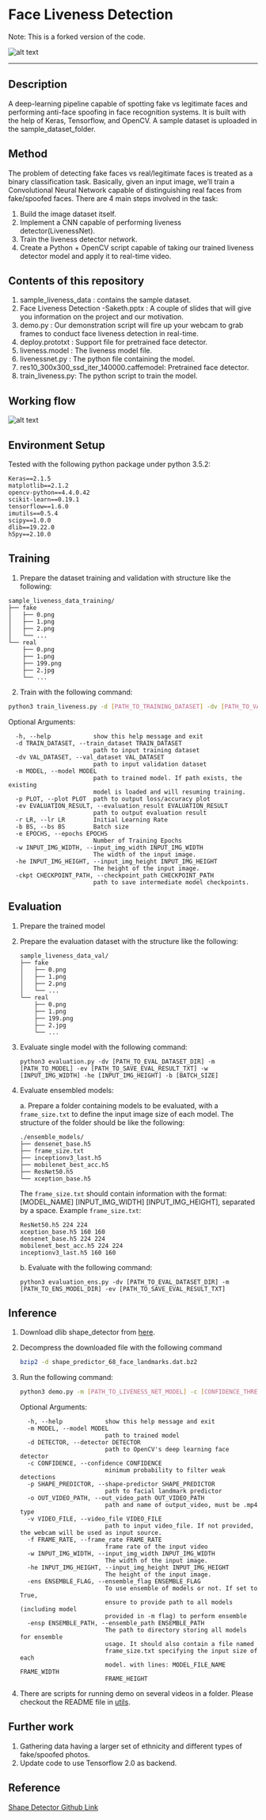 # Face Liveness Detection

Note: This is a forked version of the code.

![alt text](https://github.com/sakethbachu/Face-Liveness-Detection/blob/master/sample_liveness_data/Desc%20info/livenessg.gif "Logo Title Text 1")

---
## Description
A deep-learning pipeline capable of spotting fake vs legitimate faces and performing anti-face spoofing in face recognition systems. It is built with the help of Keras, Tensorflow, and OpenCV. A sample dataset is uploaded in the sample_dataset_folder.

## Method
The problem of detecting fake faces vs real/legitimate faces is treated as a binary classification task. Basically, given an input image, we’ll train a Convolutional Neural Network capable of distinguishing real faces from fake/spoofed faces. There are 4 main steps involved in the task:
 1. Build the image dataset itself.
 2. Implement a CNN capable of performing liveness detector(LivenessNet).
 3. Train the liveness detector network.
  4. Create a Python + OpenCV script capable of taking our trained liveness detector model and apply it to real-time video.

## Contents of this repository
1. sample_liveness_data : contains the sample dataset.
2. Face Liveness Detection -Saketh.pptx : A couple of slides that will give you information on the project and our motivation.
3. demo.py : Our demonstration script will fire up your webcam to grab frames to conduct face liveness detection in real-time.
4. deploy.prototxt : Support file for pretrained face detector. 
6. liveness.model : The liveness model file.
7. livenessnet.py : The python file containing the model.
8. res10_300x300_ssd_iter_140000.caffemodel: Pretrained face detector.
9. train_liveness.py: The python script to train the model.


## Working flow
![alt text](https://github.com/sakethbachu/liveness_detection/blob/master/sample_liveness_data/Desc%20info/workflow.png "Logo Title Text 1")

## Environment Setup

Tested with the following python package under python 3.5.2:

```
Keras==2.1.5
matplotlib==2.1.2
opencv-python==4.4.0.42
scikit-learn==0.19.1
tensorflow==1.6.0
imutils==0.5.4
scipy==1.0.0
dlib==19.22.0
h5py==2.10.0
```

## Training

1. Prepare the dataset training and validation with structure like the following:

```
sample_liveness_data_training/
├── fake
│   ├── 0.png
│   ├── 1.png
│   ├── 2.png
│   └── ...
└── real
    ├── 0.png
    ├── 1.png
    ├── 199.png
    ├── 2.jpg
    └── ...
```

2. Train with the following command:

```bash
python3 train_liveness.py -d [PATH_TO_TRAINING_DATASET] -dv [PATH_TO_VAL_DATASET] --model [PATH_TO_SAVE_MODEL]
```

Optional Arguments:

```
  -h, --help            show this help message and exit
  -d TRAIN_DATASET, --train_dataset TRAIN_DATASET
                        path to input training dataset
  -dv VAL_DATASET, --val_dataset VAL_DATASET
                        path to input validation dataset
  -m MODEL, --model MODEL
                        path to trained model. If path exists, the existing
                        model is loaded and will resuming training.
  -p PLOT, --plot PLOT  path to output loss/accuracy plot
  -ev EVALUATION_RESULT, --evaluation_result EVALUATION_RESULT
                        path to output evaluation result
  -r LR, --lr LR        Initial Learning Rate
  -b BS, --bs BS        Batch size
  -e EPOCHS, --epochs EPOCHS
                        Number of Training Epochs
  -w INPUT_IMG_WIDTH, --input_img_width INPUT_IMG_WIDTH
                        The width of the input image.
  -he INPUT_IMG_HEIGHT, --input_img_height INPUT_IMG_HEIGHT
                        The height of the input image.
  -ckpt CHECKPOINT_PATH, --checkpoint_path CHECKPOINT_PATH
                        path to save intermediate model checkpoints.
```





## Evaluation

1. Prepare the trained model

2. Prepare the evaluation dataset with the structure like the following:

   ```
   sample_liveness_data_val/
   ├── fake
   │   ├── 0.png
   │   ├── 1.png
   │   ├── 2.png
   │   └── ...
   └── real
       ├── 0.png
       ├── 1.png
       ├── 199.png
       ├── 2.jpg
       └── ...
   ```

3. Evaluate single model with the following command:

   ```
   python3 evaluation.py -dv [PATH_TO_EVAL_DATASET_DIR] -m [PATH_TO_MODEL] -ev [PATH_TO_SAVE_EVAL_RESULT_TXT] -w [INPUT_IMG_WIDTH] -he [INPUT_IMG_HEIGHT] -b [BATCH_SIZE]

4. Evaluate ensembled models:

   a.  Prepare a folder containing models to be evaluated, with a `frame_size.txt` to define the input image size of each model. The structure of the folder should be like the following:

   ```
   ./ensemble_models/
   ├── densenet_base.h5
   ├── frame_size.txt
   ├── inceptionv3_last.h5
   ├── mobilenet_best_acc.h5
   ├── ResNet50.h5
   └── xception_base.h5
   ```

   The `frame_size.txt` should contain information with the format: [MODEL_NAME] [INPUT_IMG_WIDTH] [INPUT_IMG_HEIGHT], separated by a space. Example `frame_size.txt`:

   ```
   ResNet50.h5 224 224
   xception_base.h5 160 160
   densenet_base.h5 224 224
   mobilenet_best_acc.h5 224 224
   inceptionv3_last.h5 160 160
   ```

   b. Evaluate with the following command:

   ```
   python3 evaluation_ens.py -dv [PATH_TO_EVAL_DATASET_DIR] -m [PATH_TO_ENS_MODEL_DIR] -ev [PATH_TO_SAVE_EVAL_RESULT_TXT]
   ```

   

## Inference

1. Download dlib shape_detector from [here](https://github.com/davisking/dlib-models/blob/master/shape_predictor_68_face_landmarks.dat.bz2).

2. Decompress the downloaded file with the following command

   ```bash
   bzip2 -d shape_predictor_68_face_landmarks.dat.bz2
   ```

3. Run the following command:

   ```bash
   python3 demo.py -m [PATH_TO_LIVENESS_NET_MODEL] -c [CONFIDENCE_THRESHOLD] -p shape_predictor_68_face_landmarks.dat -d [PATH_TO_FOLDER_CONTAINING_deploy.prototxt] -o [OUTPUT_VIDEO_PATH] -v [INPUT_VIDEO_PATH] -f [FRAME_RATE]
   ```

   Optional Arguments:

   ```
     -h, --help            show this help message and exit
     -m MODEL, --model MODEL
                           path to trained model
     -d DETECTOR, --detector DETECTOR
                           path to OpenCV's deep learning face detector
     -c CONFIDENCE, --confidence CONFIDENCE
                           minimum probability to filter weak detections
     -p SHAPE_PREDICTOR, --shape-predictor SHAPE_PREDICTOR
                           path to facial landmark predictor
     -o OUT_VIDEO_PATH, --out_video_path OUT_VIDEO_PATH
                           path and name of output_video, must be .mp4 type
     -v VIDEO_FILE, --video_file VIDEO_FILE
                           path to input video_file. If not provided, the webcam will be used as input source.
     -f FRAME_RATE, --frame_rate FRAME_RATE
                           frame rate of the input video
     -w INPUT_IMG_WIDTH, --input_img_width INPUT_IMG_WIDTH
                           The width of the input image.
     -he INPUT_IMG_HEIGHT, --input_img_height INPUT_IMG_HEIGHT
                           The height of the input image.
     -ens ENSEMBLE_FLAG, --ensemble_flag ENSEMBLE_FLAG
                           To use ensemble of models or not. If set to True,
                           ensure to provide path to all models (including model
                           provided in -m flag) to perform ensemble
     -ensp ENSEMBLE_PATH, --ensemble_path ENSEMBLE_PATH
                           The path to directory storing all models for ensemble
                           usage. It should also contain a file named
                           frame_size.txt specifying the input size of each
                           model. with lines: MODEL_FILE_NAME FRAME_WIDTH
                           FRAME_HEIGHT
   ```

4. There are scripts for running demo on several videos in a folder. Please checkout the README file in [utils](https://github.com/eurc17/Face-Liveness-Detection/tree/master/utils).

## Further work

1. Gathering data having a larger set of ethnicity and different types of fake/spoofed photos.
2. Update code to use Tensorflow 2.0 as backend.

## Reference

[Shape Detector Github Link](https://github.com/davisking/dlib-models)


